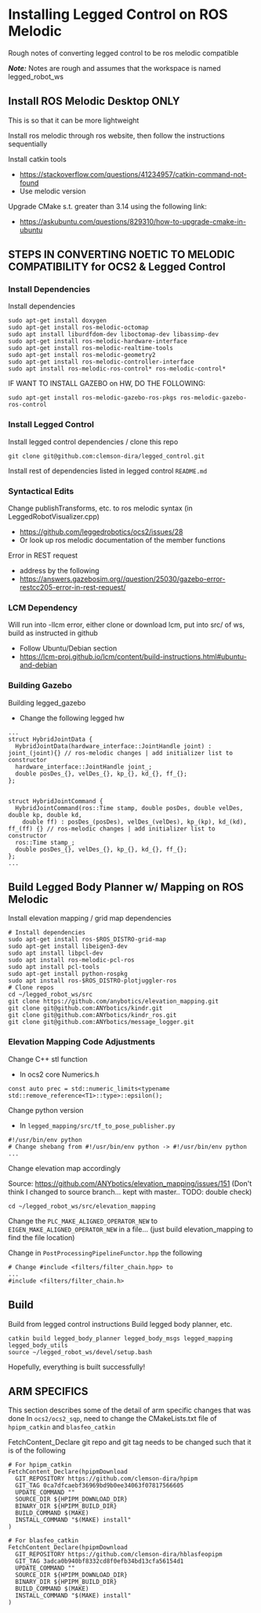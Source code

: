 # Installing Legged Control on ROS Melodic
Rough notes of converting legged control to be ros melodic compatible

***Note:*** Notes are rough and assumes that the workspace is named legged_robot_ws


## Install ROS Melodic Desktop ONLY
This is so that it can be more lightweight

Install ros melodic through ros website, then follow the instructions sequentially

Install catkin tools
- https://stackoverflow.com/questions/41234957/catkin-command-not-found
- Use melodic version

Upgrade CMake s.t. greater than 3.14 using the following link:
- https://askubuntu.com/questions/829310/how-to-upgrade-cmake-in-ubuntu




## STEPS IN CONVERTING NOETIC TO MELODIC COMPATIBILITY for OCS2 & Legged Control
### Install Dependencies
Install dependencies
```
sudo apt-get install doxygen
sudo apt-get install ros-melodic-octomap
sudo apt install liburdfdom-dev liboctomap-dev libassimp-dev
sudo apt-get install ros-melodic-hardware-interface
sudo apt-get install ros-melodic-realtime-tools
sudo apt-get install ros-melodic-geometry2
sudo apt-get install ros-melodic-controller-interface
sudo apt install ros-melodic-ros-control* ros-melodic-control*
```
IF WANT TO INSTALL GAZEBO on HW, DO THE FOLLOWING:
```
sudo apt-get install ros-melodic-gazebo-ros-pkgs ros-melodic-gazebo-ros-control
```

### Install Legged Control
Install legged control dependencies / clone this repo
```
git clone git@github.com:clemson-dira/legged_control.git
```
Install rest of dependencies listed in legged control `README.md`

### Syntactical Edits
Change publishTransforms, etc. to ros melodic syntax (in LeggedRobotVisualizer.cpp)
- https://github.com/leggedrobotics/ocs2/issues/28
- Or look up ros melodic documentation of the member functions

Error in REST request
- address by the following
- https://answers.gazebosim.org//question/25030/gazebo-error-restcc205-error-in-rest-request/

### LCM Dependency
Will run into -llcm error, either clone or download lcm, put into src/ of ws, build as instructed in github
- Follow Ubuntu/Debian section
- https://lcm-proj.github.io/lcm/content/build-instructions.html#ubuntu-and-debian

### Building Gazebo 
Building legged_gazebo
- Change the following legged hw
```
...
struct HybridJointData {
  HybridJointData(hardware_interface::JointHandle joint) : joint_(joint){} // ros-melodic changes | add initializer list to constructor
  hardware_interface::JointHandle joint_;
  double posDes_{}, velDes_{}, kp_{}, kd_{}, ff_{};
};


struct HybridJointCommand {
  HybridJointCommand(ros::Time stamp, double posDes, double velDes, double kp, double kd, 
    double ff) : posDes_(posDes), velDes_(velDes), kp_(kp), kd_(kd), ff_(ff) {} // ros-melodic changes | add initializer list to constructor
  ros::Time stamp_;
  double posDes_{}, velDes_{}, kp_{}, kd_{}, ff_{};
};
...
```

## Build Legged Body Planner w/ Mapping on ROS Melodic
Install elevation mapping / grid map dependencies

```
# Install dependencies
sudo apt-get install ros-$ROS_DISTRO-grid-map
sudo apt-get install libeigen3-dev
sudo apt install libpcl-dev
sudo apt install ros-melodic-pcl-ros
sudo apt install pcl-tools
sudo apt-get install python-rospkg
sudo apt install ros-$ROS_DISTRO-plotjuggler-ros
# Clone repos
cd ~/legged_robot_ws/src
git clone https://github.com/anybotics/elevation_mapping.git
git clone git@github.com:ANYbotics/kindr.git
git clone git@github.com:ANYbotics/kindr_ros.git
git clone git@github.com:ANYbotics/message_logger.git
```
### Elevation Mapping Code Adjustments
Change C++ stl function
- In ocs2 core Numerics.h
```
const auto prec = std::numeric_limits<typename std::remove_reference<T1>::type>::epsilon();
```
Change python version
- In `legged_mapping/src/tf_to_pose_publisher.py`
```
#!/usr/bin/env python
# Change shebang from #!/usr/bin/env python -> #!/usr/bin/env python
...
```

Change elevation map accordingly

Source: https://github.com/ANYbotics/elevation_mapping/issues/151 (Don't think I changed to source branch... kept with master.. TODO: double check)

```
cd ~/legged_robot_ws/src/elevation_mapping
```
Change the `PLC_MAKE_ALIGNED_OPERATOR_NEW` to `EIGEN_MAKE_ALIGNED_OPERATOR_NEW` in a file... (just build elevation_mapping to find the file location)

Change in `PostProcessingPipelineFunctor.hpp` the following
```
# Change #include <filters/filter_chain.hpp> to
...
#include <filters/filter_chain.h>
```

## Build
Build from legged control instructions
Build legged body planner, etc.
```
catkin build legged_body_planner legged_body_msgs legged_mapping legged_body_utils
source ~/legged_robot_ws/devel/setup.bash
```
Hopefully, everything is built successfully!

## ARM SPECIFICS
This section describes some of the detail of arm specific changes that was done
In `ocs2/ocs2_sqp`, need to change the CMakeLists.txt file of `hpipm_catkin` and `blasfeo_catkin`

FetchContent_Declare git repo and git tag needs to be changed such that it is of the following
```
# For hpipm_catkin
FetchContent_Declare(hpipmDownload
  GIT_REPOSITORY https://github.com/clemson-dira/hpipm
  GIT_TAG 0ca7dfcaebf36969bd9b0ee34063f07817566605
  UPDATE_COMMAND ""
  SOURCE_DIR ${HPIPM_DOWNLOAD_DIR}
  BINARY_DIR ${HPIPM_BUILD_DIR}
  BUILD_COMMAND $(MAKE)
  INSTALL_COMMAND "$(MAKE) install"
)
```

```
# For blasfeo_catkin
FetchContent_Declare(hpipmDownload
  GIT_REPOSITORY https://github.com/clemson-dira/hblasfeopipm
  GIT_TAG 3adca0b940bf8332cd8f0efb34bd13cfa56154d1
  UPDATE_COMMAND ""
  SOURCE_DIR ${HPIPM_DOWNLOAD_DIR}
  BINARY_DIR ${HPIPM_BUILD_DIR}
  BUILD_COMMAND $(MAKE)
  INSTALL_COMMAND "$(MAKE) install"
)
```


